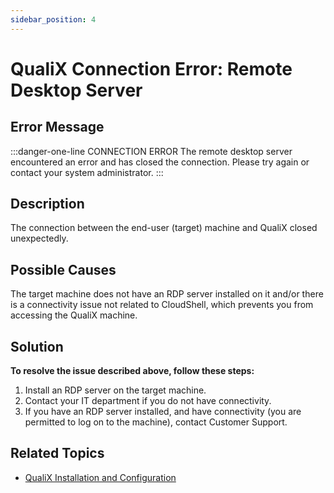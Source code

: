 ```yaml
---
sidebar_position: 4
---
```


# QualiX Connection Error: Remote Desktop Server

## Error Message

:::danger-one-line
CONNECTION ERROR The remote desktop server encountered an error and has closed the connection. Please try again or contact your system administrator.
:::
## Description

The connection between the end-user (target) machine and QualiX closed unexpectedly.

## Possible Causes

The target machine does not have an RDP server installed on it and/or there is a connectivity issue not related to CloudShell, which prevents you from accessing the QualiX machine.

## Solution

**To resolve the issue described above, follow these steps:**

1. Install an RDP server on the target machine.
2. Contact your IT department if you do not have connectivity.
3. If you have an RDP server installed, and have connectivity (you are permitted to log on to the machine), contact Customer Support.

## Related Topics

- [QualiX Installation and Configuration](../../install-configure/qualix/index.md)
